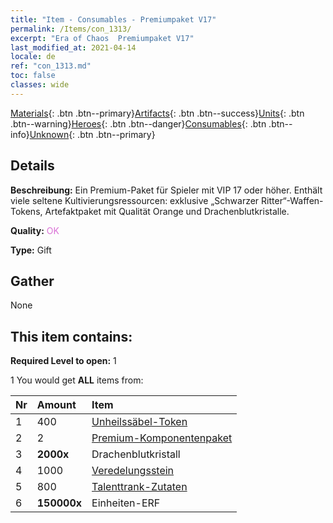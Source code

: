 ```yaml
---
title: "Item - Consumables - Premiumpaket V17"
permalink: /Items/con_1313/
excerpt: "Era of Chaos  Premiumpaket V17"
last_modified_at: 2021-04-14
locale: de
ref: "con_1313.md"
toc: false
classes: wide
---
```

 [Materials](/de/Items/){: .btn .btn--primary}[Artifacts](/de/Items/Artifacts/){: .btn .btn--success}[Units](/de/Items/Units/){: .btn .btn--warning}[Heroes](/de/Items/Heroes/){: .btn .btn--danger}[Consumables](/de/Items/Consumables/){: .btn .btn--info}[Unknown](/de/Items/Unknown/){: .btn .btn--primary}

## Details
 **Beschreibung:** Ein Premium-Paket für Spieler mit VIP 17 oder höher. Enthält viele seltene Kultivierungsressourcen: exklusive „Schwarzer Ritter“-Waffen-Tokens, Artefaktpaket mit Qualität Orange und Drachenblutkristalle.

 **Quality:** <span style="color: #DA70D6">OK</span>

 **Type:** Gift

## Gather

  None

## This item contains:

 **Required Level to open:** 1

 1 You would get **ALL** items  from:

  | Nr | Amount |     Item    |
  |:---|:-------|:------------|
  | 1 | 400 | [Unheilssäbel-Token](/de/Items/con_979/) | 
  | 2 | 2 | [Premium-Komponentenpaket](/de/Items/con_1363/) | 
  | 3 |  **2000x** | Drachenblutkristall |  | 
  | 4 | 1000 | [Veredelungsstein](/de/Items/con_814/) | 
  | 5 | 800 | [Talenttrank-Zutaten](/de/Items/con_1120/) | 
  | 6 |  **150000x** | Einheiten-ERF |  | 
